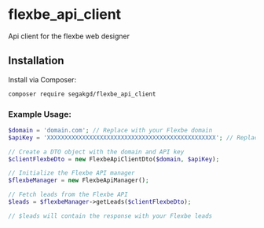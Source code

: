 # flexbe_api_client
 Api client for the flexbe web designer

## Installation

Install via Composer:

```bash
composer require segakgd/flexbe_api_client
```

### Example Usage:

``` php
$domain = 'domain.com'; // Replace with your Flexbe domain
$apiKey = 'XXXXXXXXXXXXXXXXXXXXXXXXXXXXXXXXXXXXXXXXXXXXXXXX'; // Replace with your Flexbe API key

// Create a DTO object with the domain and API key
$clientFlexbeDto = new FlexbeApiClientDto($domain, $apiKey);

// Initialize the Flexbe API manager
$flexbeManager = new FlexbeApiManager();

// Fetch leads from the Flexbe API
$leads = $flexbeManager->getLeads($clientFlexbeDto);

// $leads will contain the response with your Flexbe leads
```